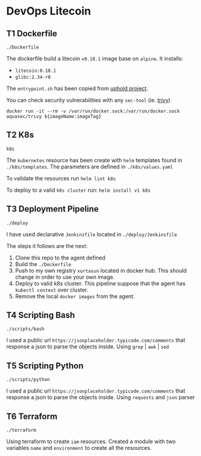 # DevOps  Litecoin

  

## T1 Dockerfile
`./Dockerfile`

The dockerfile build a litecoin `v0.18.1` image base on `alpine`.
It installs:

 - `litecoin:0.18.1`
 - `glibc:2.34-r0`

The `entrypoint.sh` has been copied from [uphold project](https://github.com/uphold/docker-litecoin-core/blob/master/0.18/docker-entrypoint.sh).

You can check security vulnerabilities with any `sec-tool` (ie. [trivy](https://github.com/aquasecurity/trivy))

    docker run -it --rm -v /var/run/docker.sock:/var/run/docker.sock aquasec/trivy ${imageName:imageTag}

## T2 K8s
`k8s`

The `kubernetes` resource has been create with `helm` templates found in `./k8s/templates`. The parameters are defined in `./k8s/values.yaml`

To validate the resources run `helm lint k8s`

To deploy to a valid `k8s cluster` run: `helm install v1 k8s`

## T3 Deployment Pipeline
`./deploy`

I have used declarative `Jenkinsfile` located in `./deploy/Jenkinsfile`

The steps it follows are the next:

 1. Clone this repo to the agent defined
 2. Build the `./Dockerfile`
 3. Push to my own registry `xurtasun` located in docker hub. This should change in order to use your own image.
 4. Deploy to valid k8s cluster. This pipeline suppose that the agent has `kubectl context` over cluster.
 5. Remove the local `docker images` from the agent.

## T4 Scripting Bash
`./scripts/bash`

I used a public url `https://jsonplaceholder.typicode.com/comments` that response a json to parse the objects inside. Using `grep` | `awk` | `sed`


## T5 Scripting Python

`./scripts/python`

I used a public url `https://jsonplaceholder.typicode.com/comments` that response a json to parse the objects inside. Using `requests` and `json` parser

## T6 Terraform

`./terraform`

Using terraform to create `iam` resources.
Created a module with two variables `name` and `environment` to create all the resources.
